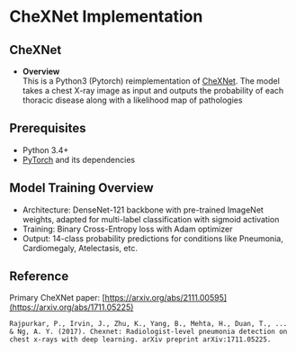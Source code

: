 # CheXNet Implementation

## CheXNet

- **Overview**  
 This is a Python3 (Pytorch) reimplementation of [CheXNet](https://stanfordmlgroup.github.io/projects/chexnet/). The model takes a chest X-ray image as input and outputs the probability of each thoracic disease along with a likelihood map of pathologies

## Prerequisites

- Python 3.4+
- [PyTorch](http://pytorch.org/) and its dependencies


## Model Training Overview


- Architecture: DenseNet-121 backbone with pre-trained ImageNet weights, adapted for multi-label classification with sigmoid activation
- Training: Binary Cross-Entropy loss with Adam optimizer
- Output: 14-class probability predictions for conditions like Pneumonia, Cardiomegaly, Atelectasis, etc.

 
## Reference

  Primary CheXNet paper: [https://arxiv.org/abs/2111.00595](https://arxiv.org/abs/1711.05225)

```
Rajpurkar, P., Irvin, J., Zhu, K., Yang, B., Mehta, H., Duan, T., ... & Ng, A. Y. (2017). Chexnet: Radiologist-level pneumonia detection on chest x-rays with deep learning. arXiv preprint arXiv:1711.05225.
```
